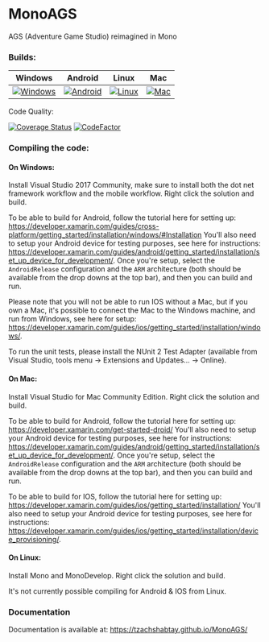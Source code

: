 # MonoAGS
AGS (Adventure Game Studio) reimagined in Mono

### Builds:

| Windows            | Android            | Linux            | Mac            |
|--------------------|--------------------|------------------|----------------|
| [![Windows][1]][3] | [![Android][2]][3] | [![Linux][4]][6] | [![Mac][5]][6] |

[1]: https://appveyor-matrix-badges.herokuapp.com/repos/tzachshabtay/MonoAGS/branch/master/2
[2]: https://appveyor-matrix-badges.herokuapp.com/repos/tzachshabtay/MonoAGS/branch/master/3
[3]: https://ci.appveyor.com/project/tzachshabtay/monoags
[4]: https://travis-matrix-badges.herokuapp.com/repos/tzachshabtay/MonoAGS/branches/master/1
[5]: https://travis-matrix-badges.herokuapp.com/repos/tzachshabtay/MonoAGS/branches/master/2
[6]: https://travis-ci.org/tzachshabtay/MonoAGS


Code Quality:

[![Coverage Status](https://coveralls.io/repos/tzachshabtay/MonoAGS/badge.svg?branch=master&service=github)](https://coveralls.io/github/tzachshabtay/MonoAGS?branch=master)
[![CodeFactor](https://www.codefactor.io/repository/github/tzachshabtay/monoags/badge)](https://www.codefactor.io/repository/github/tzachshabtay/monoags)

### Compiling the code:

#### On Windows:

Install Visual Studio 2017 Community, make sure to install both the dot net framework workflow and the mobile workflow.
Right click the solution and build.

To be able to build for Android, follow the tutorial here for setting up: https://developer.xamarin.com/guides/cross-platform/getting_started/installation/windows/#Installation
You'll also need to setup your Android device for testing purposes, see here for instructions:  https://developer.xamarin.com/guides/android/getting_started/installation/set_up_device_for_development/.
Once you're setup, select the `AndroidRelease` configuration and the `ARM` architecture (both should be available from the drop downs at the top bar), and then you can build and run.

Please note that you will not be able to run IOS without a Mac, but if you own a Mac, it's possible to connect the Mac to the Windows machine, and run from Windows, see here for setup: https://developer.xamarin.com/guides/ios/getting_started/installation/windows/.

To run the unit tests, please install the NUnit 2 Test Adapter (available from Visual Studio, tools menu -> Extensions and Updates... -> Online).

#### On Mac:

Install Visual Studio for Mac Community Edition.
Right click the solution and build.

To be able to build for Android, follow the tutorial here for setting up: https://developer.xamarin.com/get-started-droid/
You'll also need to setup your Android device for testing purposes, see here for instructions:  https://developer.xamarin.com/guides/android/getting_started/installation/set_up_device_for_development/.
Once you're setup, select the `AndroidRelease` configuration and the `ARM` architecture (both should be available from the drop downs at the top bar), and then you can build and run.

To be able to build for IOS, follow the tutorial here for setting up: https://developer.xamarin.com/guides/ios/getting_started/installation/
You'll also need to setup your Android device for testing purposes, see here for instructions:  https://developer.xamarin.com/guides/ios/getting_started/installation/device_provisioning/.

#### On Linux:

Install Mono and MonoDevelop.
Right click the solution and build.

It's not currently possible compiling for Android & IOS from Linux.

### Documentation

Documentation is available at: https://tzachshabtay.github.io/MonoAGS/
